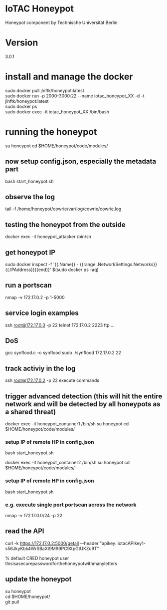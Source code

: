# IoTAC Honeypot
Honeypot component by Technische Universität Berlin.

# Version
3.0.1

# install and manage the docker
sudo docker pull jlnftk/honeypot:latest \
sudo docker run -p 2000-3000:22 --name iotac_honeypot_XX -d -t jlnftk/honeypot:latest \
sudo docker ps \
sudo docker exec -it iotac_honeypot_XX /bin/bash 

# running the honeypot
su honeypot
cd $HOME/honeypot/code/modules/

## now setup config.json, especially the metadata part
bash start_honeypot.sh 

## observe the log
tail -f /home/honeypot/cowrie/var/log/cowrie/cowrie.log


## testing the honeypot from the outside
docker exec -it honeypot_attacker /bin/sh
## get honeypot IP
sudo docker inspect -f '{{.Name}} - {{range .NetworkSettings.Networks}}{{.IPAddress}}{{end}}' $(sudo docker ps -aq)

## run a portscan
nmap -v 172.17.0.2 -p 1-5000

## service login examples
ssh root@172.17.0.3 -p 22 
telnet 172.17.0.2 2223
ftp ...

## DoS
gcc synflood.c -o synflood
sudo ./synflood 172.17.0.2 22

## track activiy in the log
ssh root@172.17.0.2 -p 22 
execute commands

## trigger advanced detection (this will hit the entire network and will be detected by all honeypots as a shared threat)
docker exec -it honeypot_container1 /bin/sh
su honeypot
cd $HOME/honeypot/code/modules/
### setup IP of remote HP in config.json
bash start_honeypot.sh 

docker exec -it honeypot_container2 /bin/sh
su honeypot
cd $HOME/honeypot/code/modules/
### setup IP of remote HP in config.json
bash start_honeypot.sh 

### e.g. execute single port portscan across the network
nmap -v 172.17.0.0/24 -p 22


## read the API
curl -k https://172.17.0.2:5000/getall --header "apikey: iotacAPIkey1-s56JkyKbk4WrSBaXt9M99PC9XpGtUKZu9T"

% default CRED honeypot user
thisisasecurepasswordforthehoneypotwithmanyletters


## update the honeypot
su honeypot \
cd $HOME/honeypot/ \
git pull





